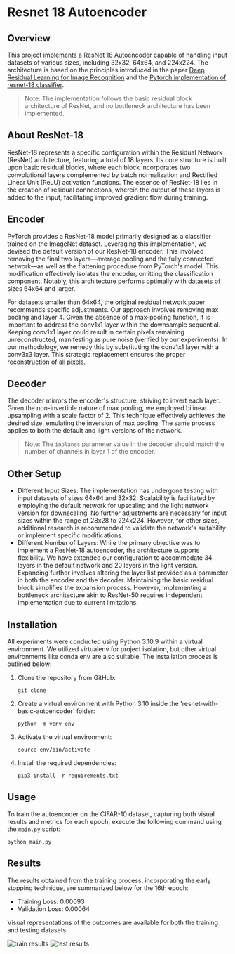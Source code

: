 # Resnet 18 Autoencoder

## Overview
This project implements a ResNet 18 Autoencoder capable of handling input datasets of various sizes, including 32x32, 64x64, and 224x224. The architecture is based on the principles introduced in the paper [Deep Residual Learning for Image Recognition](http://arxiv.org/abs/1512.03385) and the [Pytorch implementation of resnet-18 classifier](https://pytorch.org/vision/main/_modules/torchvision/models/resnet.html#resnet18).

> Note: The implementation follows the basic residual block architecture of ResNet, and no bottleneck architecture has been implemented.

## About ResNet-18

ResNet-18 represents a specific configuration within the Residual Network (ResNet) architecture, featuring a total of 18 layers. Its core structure is built upon basic residual blocks, where each block incorporates two convolutional layers complemented by batch normalization and Rectified Linear Unit (ReLU) activation functions. The essence of ResNet-18 lies in the creation of residual connections, wherein the output of these layers is added to the input, facilitating improved gradient flow during training.

## Encoder

PyTorch provides a ResNet-18 model primarily designed as a classifier trained on the ImageNet dataset. Leveraging this implementation, we devised the default version of our ResNet-18 encoder. This involved removing the final two layers—average pooling and the fully connected network—as well as the flattening procedure from PyTorch's model. This modification effectively isolates the encoder, omitting the classification component. Notably, this architecture performs optimally with datasets of sizes 64x64 and larger.

For datasets smaller than 64x64, the original residual network paper recommends specific adjustments. Our approach involves removing max pooling and layer 4. Given the absence of a max-pooling function, it is important to address the conv1x1 layer within the downsample sequential. Keeping conv1x1 layer could result in certain pixels remaining unreconstructed, manifesting as pure noise (verified by our experiments). In our methodology, we remedy this by substituting the conv1x1 layer with a conv3x3 layer. This strategic replacement ensures the proper reconstruction of all pixels.

## Decoder
The decoder mirrors the encoder's structure, striving to invert each layer. Given the non-invertible nature of max pooling, we employed bilinear upsampling with a scale factor of 2. This technique effectively achieves the desired size, emulating the inversion of max pooling. The same process applies to both the default and light versions of the network.

> Note: The `inplanes` parameter value in the decoder should match the number of channels in layer 1 of the encoder.

## Other Setup

- Different Input Sizes:
The implementation has undergone testing with input datasets of sizes 64x64 and 32x32. Scalability is facilitated by employing the default network for upscaling and the light network version for downscaling. No further adjustments are necessary for input sizes within the range of 28x28 to 224x224. However, for other sizes, additional research is recommended to validate the network's suitability or implement specific modifications.
- Different Number of Layers:
While the primary objective was to implement a ResNet-18 autoencoder, the architecture supports flexibility. We have extended our configuration to accommodate 34 layers in the default network and 20 layers in the light version. Expanding further involves altering the layer list provided as a parameter in both the encoder and the decoder. Maintaining the basic residual block simplifies the expansion process. However, implementing a bottleneck architecture akin to ResNet-50 requires independent implementation due to current limitations.

## Installation
All experiments were conducted using Python 3.10.9 within a virtual environment. We utilized virtualenv for project isolation, but other virtual environments like conda env are also suitable. The installation process is outlined below:
1. Clone the repository from GitHub:

    `git clone`

2. Create a virtual environment with Python 3.10 inside the 'resnet-with-basic-autoencoder' folder:

    `python -m venv env`

3. Activate the virtual environment:

    `source env/bin/activate`

4. Install the required dependencies:

    `pip3 install -r requirements.txt`


## Usage
To train the autoencoder on the CIFAR-10 dataset, capturing both visual results and metrics for each epoch, execute the following command using the `main.py` script:

    python main.py

## Results
The results obtained from the training process, incorporating the early stopping technique, are summarized below for the 16th epoch:

- Training Loss: 0.00093
- Validation Loss: 0.00064

Visual representations of the outcomes are available for both the training and testing datasets:

![train results](https://github.com/eleannavali/thesis_code/blob/improve_quality/img/16_epoch_from_train_dataset.png)
![test results](https://github.com/eleannavali/thesis_code/blob/improve_quality/img/16_epoch_from_test_dataset.png)



